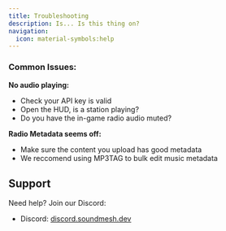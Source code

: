 ```yaml
---
title: Troubleshooting
description: Is... Is this thing on?
navigation:
  icon: material-symbols:help
---
```


### Common Issues:

**No audio playing:**
- Check your API key is valid
- Open the HUD, is a station playing?
- Do you have the in-game radio audio muted?

**Radio Metadata seems off:**
- Make sure the content you upload has good metadata
- We reccomend using MP3TAG to bulk edit music metadata

## Support

Need help? Join our Discord:
- Discord: [discord.soundmesh.dev](https://chat.soundmesh.dev)